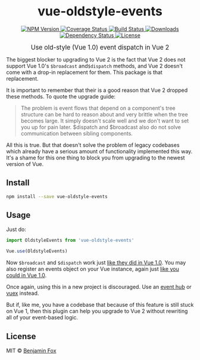 <big><h1 align="center">vue-oldstyle-events</h1></big>

<p align="center">
  <a href="https://npmjs.org/package/vue-oldstyle-events">
    <img src="https://img.shields.io/npm/v/vue-oldstyle-events.svg?style=flat-square"
         alt="NPM Version">
  </a>

  <a href="https://coveralls.io/r/foxbenjaminfox/vue-oldstyle-events">
    <img src="https://img.shields.io/coveralls/foxbenjaminfox/vue-oldstyle-events.svg?style=flat-square"
         alt="Coverage Status">
  </a>

  <a href="https://travis-ci.org/foxbenjaminfox/vue-oldstyle-events">
    <img src="https://img.shields.io/travis/foxbenjaminfox/vue-oldstyle-events.svg?style=flat-square"
         alt="Build Status">
  </a>

  <a href="https://npmjs.org/package/vue-oldstyle-events">
    <img src="http://img.shields.io/npm/dm/vue-oldstyle-events.svg?style=flat-square"
         alt="Downloads">
  </a>

  <a href="https://david-dm.org/foxbenjaminfox/vue-oldstyle-events.svg">
    <img src="https://david-dm.org/foxbenjaminfox/vue-oldstyle-events.svg?style=flat-square"
         alt="Dependency Status">
  </a>

  <a href="https://github.com/foxbenjaminfox/vue-oldstyle-events/blob/master/LICENSE">
    <img src="https://img.shields.io/npm/l/vue-oldstyle-events.svg?style=flat-square"
         alt="License">
  </a>
</p>

<p align="center"><big>
Use old-style (Vue 1.0) event dispatch in Vue 2
</big></p>


The biggest blocker to upgrading to Vue 2 is the fact that Vue 2 does not support
Vue 1.0's `$broadcast` and`$dispatch` methods, and Vue 2 doesn't come with a drop-in
replacement for them. This package is that replacement.

It is important to remember that their is a good reason that Vue 2 dropped these methods.
To quote the upgrade guide:

> The problem is event flows that depend on a component's tree structure can be hard to
> reason about and very brittle when the tree becomes large. It simply doesn't scale well
> and we don't want to set you up for pain later. $dispatch and $broadcast also do not solve
> communication between sibling components.

All this is true. But that doesn't solve the problem of legacy codebases which already have
a serious amount of functionality implemented this way. It's a shame for this one thing to 
block you from upgrading to the newest version of Vue.

## Install

````sh
npm install --save vue-oldstyle-events
````

## Usage

Just do:

````js
import OldstyleEvents from 'vue-oldstyle-events'

Vue.use(OldstyleEvents)
````

Now `$broadcast` and `$dispatch` work just [like they did in Vue 1.0](http://v1.vuejs.org/api/#vm-dispatch). You may also register an
events object on your Vue instance, again just [like you could in Vue 1.0](http://v1.vuejs.org/api/#events).

Once again, using this in a new project is discouraged. Use an [event hub](https://vuejs.org/v2/guide/migration.html#dispatch-and-broadcast-replaced) or [vuex](https://github.com/vuejs/vuex) instead.

But if, like me, you have a codebase that because of this feature is still stuck on Vue 1,
then this plugin can help you upgrade to Vue 2 without rewriting all of your event-based logic.

## License

MIT © [Benjamin Fox](http://github.com/foxbenjaminfox)

[npm-url]: https://npmjs.org/package/vue-oldstyle-events
[npm-image]: https://img.shields.io/npm/v/vue-oldstyle-events.svg?style=flat-square

[travis-url]: https://travis-ci.org/foxbenjaminfox/vue-oldstyle-events
[travis-image]: https://img.shields.io/travis/foxbenjaminfox/vue-oldstyle-events.svg?style=flat-square

[depstat-url]: https://david-dm.org/foxbenjaminfox/vue-oldstyle-events
[depstat-image]: https://david-dm.org/foxbenjaminfox/vue-oldstyle-events.svg?style=flat-square

[download-badge]: http://img.shields.io/npm/dm/vue-oldstyle-events.svg?style=flat-square
